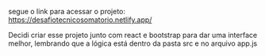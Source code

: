 segue o link para acessar o projeto: https://desafiotecnicosomatorio.netlify.app/

Decidi criar esse projeto junto com react e bootstrap para dar uma interface melhor, lembrando que a lógica está dentro da pasta src e no arquivo app.js

